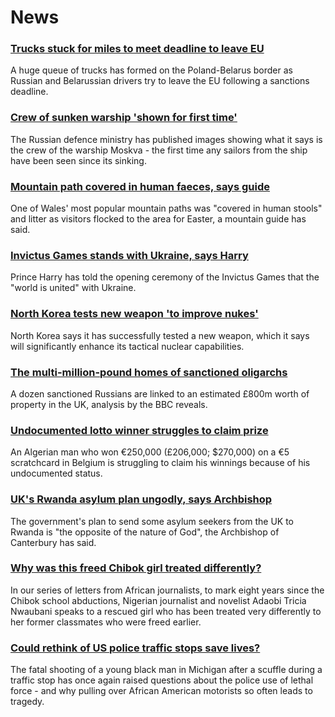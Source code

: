 # News
### [Trucks stuck for miles to meet deadline to leave EU](https://www.bbc.com/news/world-europe-61133439)
A huge queue of trucks has formed on the Poland-Belarus border as Russian and Belarussian drivers try to leave the EU following a sanctions deadline.
### [Crew of sunken warship 'shown for first time'](https://www.bbc.com/news/world-europe-61129151)
The Russian defence ministry has published images showing what it says is the crew of the warship Moskva - the first time any sailors from the ship have been seen since its sinking.
### [Mountain path covered in human faeces, says guide](https://www.bbc.com/news/uk-wales-61128854)
One of Wales' most popular mountain paths was "covered in human stools" and litter as visitors flocked to the area for Easter, a mountain guide has said.
### [Invictus Games stands with Ukraine, says Harry](https://www.bbc.com/news/uk-61127890)
Prince Harry has told the opening ceremony of the Invictus Games that the "world is united" with Ukraine.
### [North Korea tests new weapon 'to improve nukes'](https://www.bbc.com/news/world-asia-61133225)
North Korea says it has successfully tested a new weapon, which it says will significantly enhance its tactical nuclear capabilities.
### [The multi-million-pound homes of sanctioned oligarchs](https://www.bbc.com/news/world-europe-61080536)
A dozen sanctioned Russians are linked to an estimated £800m worth of property in the UK, analysis by the BBC reveals. 
### [Undocumented lotto winner struggles to claim prize](https://www.bbc.com/news/world-europe-61120574)
An Algerian man who won €250,000 (£206,000; $270,000) on a €5 scratchcard in Belgium is struggling to claim his winnings because of his undocumented status.
### [UK's Rwanda asylum plan ungodly, says Archbishop](https://www.bbc.com/news/uk-61130841)
The government's plan to send some asylum seekers from the UK to Rwanda is "the opposite of the nature of God", the Archbishop of Canterbury has said.
### [Why was this freed Chibok girl treated differently?](https://www.bbc.com/news/world-africa-61092882)
In our series of letters from African journalists, to mark eight years since the Chibok school abductions, Nigerian journalist and novelist Adaobi Tricia Nwaubani speaks to a rescued girl who has been treated very differently to her former classmates who were freed earlier.
### [Could rethink of US police traffic stops save lives?](https://www.bbc.com/news/world-us-canada-61123590)
The fatal shooting of a young black man in Michigan after a scuffle during a traffic stop has once again raised questions about the police use of lethal force - and why pulling over African American motorists so often leads to tragedy.
